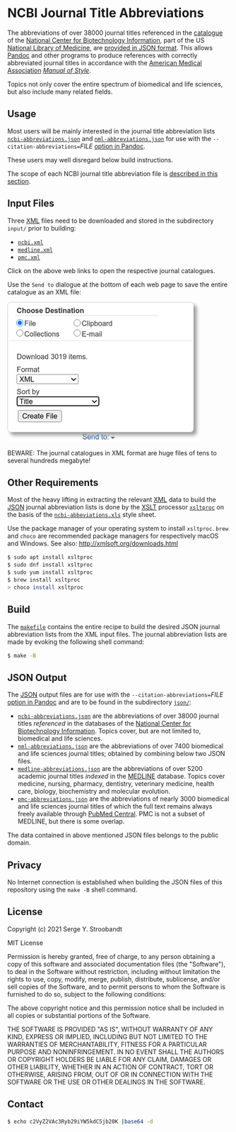 # NCBI Journal Title Abbreviations

The abbreviations of over 38000 journal titles referenced in
the [catalogue](https://www.ncbi.nlm.nih.gov/nlmcatalog/journals) of
the [National Center for Biotechnology Information][ncbi],
part of the US [National Library of Medicine][nlm],
are [provided in JSON format](#json-output).
This allows [Pandoc][pandoc] and other programs to produce references
with correctly abbreviated journal titles in accordance with
the [American Medical Association][ama] [_Manual of Style_][style].

Topics not only cover the entire spectrum of biomedical and life sciences,
but also include many related fields.


## Usage

Most users will be mainly interested in the journal title abbreviation lists
[`ncbi-abbreviations.json`][ncbi.json] and  [`nml-abbreviations.json`][nml.json]
for use with the `--citation-abbreviations=`_FILE_ [option in Pandoc][option].

These users may well disregard below build instructions.

The scope of each NCBI journal title abbreviation file is
[described in this section](#json-output).


## Input Files

Three [XML][xml] files need to be downloaded and
stored in the subdirectory `input/` prior to building:

- [`ncbi.xml`](https://www.ncbi.nlm.nih.gov/nlmcatalog/?term=ncbijournals)
- [`medline.xml`](https://www.ncbi.nlm.nih.gov/nlmcatalog?term=currentlyindexed)
- [`pmc.xml`](https://www.ncbi.nlm.nih.gov/nlmcatalog?term=journalspmc)

Click on the above web links to open the respective journal catalogues.

Use the `Send to` dialogue at the bottom of each web page
to save the entire catalogue as an XML file:

![](screenshot/send_to.png)

BEWARE: The journal catalogues in XML format are huge files of
tens to several hundreds megabyte!


## Other Requirements

Most of the heavy lifting in extracting the relevant [XML][xml] data to build
the [JSON][json] journal abbreviation lists is done by
the [XSLT][xslt] processor [`xsltproc`][xsltproc] on the basis of
the [`ncbi-abbeviations.xls`][ncbi.xsl] style sheet.

Use the package manager of your operating system to install `xsltproc`.
`brew` and `choco` are recommended package managers for
respectively macOS and Windows. See also: <http://xmlsoft.org/downloads.html>

```bash
$ sudo apt install xsltproc
$ sudo dnf install xsltproc
$ sudo yum install xsltproc
$ brew install xsltproc
> choco install xsltproc
```


## Build

The [`makefile`](../../../blob/master/ncbi/makefile) contains the entire recipe
to build the desired JSON journal abbreviation lists from the XML input files.
The journal abbreviation lists are made by evoking the following shell command:

```bash
$ make -B
```


## JSON Output

The [JSON][json] output files are for use with
the `--citation-abbreviations=`_FILE_ [option in Pandoc][option] and
are to be found in the subdirectory [`json/`](../../../blob/master/ncbi/json/):

- [`ncbi-abbreviations.json`][ncbi.json] are the abbreviations of over 38000
  journal titles _referenced_ in the databases of
  the [National Center for Biotechnology Information][ncbi].
  Topics cover, but are not limited to, biomedical and life sciences.
- [`nml-abbreviations.json`][nml.json] are the abbreviations of over 7400
  biomedical and life sciences journal titles;
  obtained by combining below two JSON files.
- [`medline-abbreviations.json`][medline.json] are the abbreviations of over
  5200 academic journal titles _indexed_ in the [MEDLINE][medline] database.
  Topics cover medicine, nursing, pharmacy, dentistry, veterinary medicine,
  health care, biology, biochemistry and molecular evolution.
- [`pmc-abbreviations.json`][pmc.json] are the abbreviations of nearly 3000
  biomedical and life sciences journal titles of which the full text remains
  always freely available through [PubMed Central][pmc].
  PMC is not a subset of MEDLINE, but there is some overlap.

The data contained in above mentioned JSON files belongs to the public domain.


## Privacy

No Internet connection is established when building the JSON files
of this repository using the `make -B` shell command.


## License

Copyright (c) 2021 Serge Y. Stroobandt

MIT License

Permission is hereby granted, free of charge, to any person obtaining a copy
of this software and associated documentation files (the "Software"), to deal
in the Software without restriction, including without limitation the rights
to use, copy, modify, merge, publish, distribute, sublicense, and/or sell
copies of the Software, and to permit persons to whom the Software is
furnished to do so, subject to the following conditions:

The above copyright notice and this permission notice shall be included in all
copies or substantial portions of the Software.

THE SOFTWARE IS PROVIDED "AS IS", WITHOUT WARRANTY OF ANY KIND, EXPRESS OR
IMPLIED, INCLUDING BUT NOT LIMITED TO THE WARRANTIES OF MERCHANTABILITY,
FITNESS FOR A PARTICULAR PURPOSE AND NONINFRINGEMENT. IN NO EVENT SHALL THE
AUTHORS OR COPYRIGHT HOLDERS BE LIABLE FOR ANY CLAIM, DAMAGES OR OTHER
LIABILITY, WHETHER IN AN ACTION OF CONTRACT, TORT OR OTHERWISE, ARISING FROM,
OUT OF OR IN CONNECTION WITH THE SOFTWARE OR THE USE OR OTHER DEALINGS IN THE
SOFTWARE.


## Contact

```bash
$ echo c2VyZ2VAc3Ryb29iYW5kdC5jb20K |base64 -d
```


[nlm]:     https://en.wikipedia.org/wiki/United_States_National_Library_of_Medicine
[ncbi]:    https://en.wikipedia.org/wiki/National_Center_for_Biotechnology_Information
[medline]: https://en.wikipedia.org/wiki/MEDLINE
[pmc]:     https://en.wikipedia.org/wiki/PubMed_Central

[ama]:   https://www.amamanualofstyle.com
[style]: https://guides.lib.uw.edu/hsl/ama/tips

[xml]:      https://en.wikipedia.org/wiki/XML
[xslt]:     https://en.wikipedia.org/wiki/XSLT
[xsltproc]: https://en.wikipedia.org/wiki/Libxslt
[ncbi.xsl]: ../../../blob/master/ncbi/xsl/ncbi-abbreviations.xsl

[pandoc]: https://pandoc.org/MANUAL.html
[option]: https://pandoc.org/MANUAL.html#specifying-a-citation-style

[json]:         https://en.wikipedia.org/wiki/JSON
[ncbi.json]:    ../../../blob/master/ncbi/json/ncbi-abbreviations.json
[medline.json]: ../../../blob/master/ncbi/json/medline-abbreviations.json
[pmc.json]:     ../../../blob/master/ncbi/json/pmc-abbreviations.json
[nml.json]:     ../../../blob/master/ncbi/json/nml-abbreviations.json
